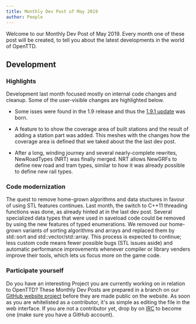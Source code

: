 ```yaml
---
title: Monthly Dev Post of May 2019
author: People
---
```


Welcome to our Monthly Dev Post of May 2019.
Every month one of these post will be created, to tell you about the latest developments in the world of OpenTTD.

<!-- more -->

## Development

### Highlights

Development last month focused mostly on internal code changes and cleanup.
Some of the user-visible changes are highlighted below.

* Some isses were found in the 1.9 release and thus the [1.9.1 update](https://www.openttd.org/news/2019/04/08/openttd-1-9-1.html) was born.

* A feature to to show the coverage area of built stations and the result of adding a station part was added.
This meshes with the changes how the coverage area is defined that we taked about the the last dev post.

* After a long, winding journey and several nearly-complete rewrites, NewRoadTypes (NRT) was finally merged.
NRT allows NewGRFs to define new road and tram types, similar to how it was already possible to define new rail types.

### Code modernization

The quest to remove home-grown algorithms and data stuctures in favour of using STL features continues.
Last month, the switch to C++11 threading functions was done, as already hinted at in the last dev post.
Several specialized data types that were used in saveload code could be removed by using the new features of typed enumerations.
We removed our home-grown variants of sorting algorithms and arrays and replaced them by std::sort and std::vector/std::array.
This process is expected to continue; less custom code means fewer possible bugs (STL issues aside) and automatic performance improvements whenever compiler or library venders improve their tools, which lets us focus more on the game code.

### Participate yourself

Do you have an interesting Project you are currently working on in relation to OpenTTD?
These Monthly Dev Posts are prepared in a branch on our [GitHub website project](https://github.com/OpenTTD/website/tree/monthly-dev-post/_posts/2019-06-01-monthly-dev-post.md) before they are made public on the website.
As soon as you are whitelisted as a contributor, it's as simple as editing the file in the web interface.
If you are not a contributor yet, drop by on [IRC](https://www.openttd.org/contact.html) to become one (make sure you have a GitHub account).
